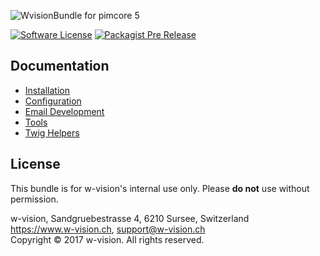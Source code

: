 ![WvisionBundle for pimcore 5](https://www.w-vision.ch/website/github-banner-compressed.jpg "WvisionBundle for pimcore 5")

[![Software License](https://img.shields.io/badge/license-GPLv3-brightgreen.svg?style=flat-square)](LICENCE)
[![Packagist Pre Release](https://img.shields.io/packagist/vpre/wvision/wvision.svg?style=flat-square)](https://packagist.org/packages/wvision/wvision)

## Documentation
- [Installation](docs/00_Installation.md)
- [Configuration](docs/01_Configuration.md)
- [Email Development](docs/02_Email-Development.md)
- [Tools](docs/03_Tools.md)
- [Twig Helpers](docs/04_Twig-Helpers.md)

## License
This bundle is for w-vision's internal use only. Please **do not** use without permission.

w-vision, Sandgruebestrasse 4, 6210 Sursee, Switzerland  
https://www.w-vision.ch, support@w-vision.ch  
Copyright © 2017 w-vision. All rights reserved.